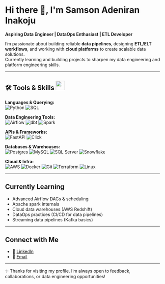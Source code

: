 # Hi there 👋, I'm Samson Adeniran Inakoju

**Aspiring Data Engineer | DataOps Enthusiast | ETL Developer**  

I’m passionate about building reliable **data pipelines**, designing **ETL/ELT workflows**, and working with **cloud platforms** to create scalable data solutions.   
Currently learning and building projects to sharpen my data engineering and platform engineering skills.  

---

## 🛠️ Tools & Skills <img src="https://media.giphy.com/media/iY8CRBdQXODJSCERIr/giphy.gif" width="30px">&nbsp;   

**Languages & Querying:**  
![Python](https://img.shields.io/badge/Python-3776AB?logo=python&logoColor=white) 
![SQL](https://img.shields.io/badge/SQL-336791?logo=postgresql&logoColor=white)

**Data Engineering Tools:**  
![Airflow](https://img.shields.io/badge/Apache%20Airflow-017CEE?logo=apacheairflow&logoColor=white) 
![dbt](https://img.shields.io/badge/dbt-FF694B?logo=dbt&logoColor=white) 
![Spark](https://img.shields.io/badge/Apache%20Spark-E25A1C?logo=apachespark&logoColor=white)

**APIs & Frameworks:**  
![FastAPI](https://img.shields.io/badge/FastAPI-009688?logo=fastapi&logoColor=white)
![Click](https://img.shields.io/badge/Click-017CEE?logo=python&logoColor=white)

**Databases & Warehouses:**  
![Postgres](https://img.shields.io/badge/PostgreSQL-336791?logo=postgresql&logoColor=white) 
![MySQL](https://img.shields.io/badge/MySQL-4479A1?logo=mysql&logoColor=white) 
![SQL Server](https://img.shields.io/badge/SQL%20Server-CC2927?logo=microsoftsqlserver&logoColor=white)
![Snowflake](https://img.shields.io/badge/Snowflake-29B5E8?logo=snowflake&logoColor=white)  

**Cloud & Infra:**  
![AWS](https://img.shields.io/badge/AWS-232F3E?logo=amazonaws&logoColor=white) 
![Docker](https://img.shields.io/badge/Docker-2496ED?logo=docker&logoColor=white) 
![Git](https://img.shields.io/badge/Git-F05032?logo=git&logoColor=white) 
![Terraform](https://img.shields.io/badge/Terraform-7B42BC?logo=terraform&logoColor=white)
![Linux](https://img.shields.io/badge/Linux-FCC624?logo=linux&logoColor=black)

---

## Currently Learning
- Advanced Airflow DAGs & scheduling  
- Apache spark internals
- Cloud data warehouses (AWS Redshift)  
- DataOps practices (CI/CD for data pipelines)  
- Streaming data pipelines (Kafka basics)  

---

## Connect with Me  

- 💼 [LinkedIn](https://www.linkedin.com/in/samson-inakoju/)  
- 📧 [Email](mailto:samminakoju@gmail.com)  

---

✨ Thanks for visiting my profile. I’m always open to feedback, collaborations, or data engineering opportunities!
